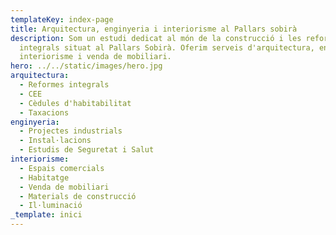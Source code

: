 ```yaml
---
templateKey: index-page
title: Arquitectura, enginyeria i interiorisme al Pallars sobirà
description: Som un estudi dedicat al món de la construcció i les reformes
  integrals situat al Pallars Sobirà. Oferim serveis d'arquitectura, enginyeria,
  interiorisme i venda de mobiliari.
hero: ../../static/images/hero.jpg
arquitectura:
  - Reformes integrals
  - CEE
  - Cèdules d'habitabilitat
  - Taxacions
enginyeria:
  - Projectes industrials
  - Instal·lacions
  - Estudis de Seguretat i Salut
interiorisme:
  - Espais comercials
  - Habitatge
  - Venda de mobiliari
  - Materials de construcció
  - Il·luminació
_template: inici
---
```

